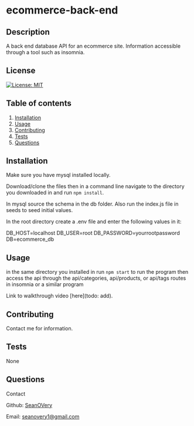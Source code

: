 # ecommerce-back-end
  ## Description
  
  A back end database API for an ecommerce site. Information accessible through a tool such as insomnia.
  
  ## License
  [![License: MIT](https://img.shields.io/badge/License-MIT-yellow.svg)](https://opensource.org/licenses/MIT)
  
  ## Table of contents
  1. [Installation](#Installation)
  2. [Usage](#Usage)
  3. [Contributing](#Contributing)
  4. [Tests](#Tests)
  5. [Questions](#Questions)
  ## Installation
  Make sure you have mysql installed locally.
  
  Download/clone the files then in a command line navigate to the directory you downloaded in and run ```npm install```.
  
  In mysql source the schema in the db folder. Also run the index.js file in seeds to seed initial values.

  In the root directory create a .env file and enter the following values in it:

  DB_HOST=localhost
  DB_USER=root
  DB_PASSWORD=yourrootpassword
  DB=ecommerce_db

  ## Usage
  
  in the same directory you installed in run ```npm start``` to run the program then access the api through the api/categories, api/products, or api/tags routes in insomnia or a similar program

  Link to walkthrough video [here](todo: add).

  ## Contributing
  
  Contact me for information.

  ## Tests
  
  None

  ## Questions
  Contact

  Github: [SeanOVery](https://github.com/SeanOVery)

  Email: seanovery1@gmail.com